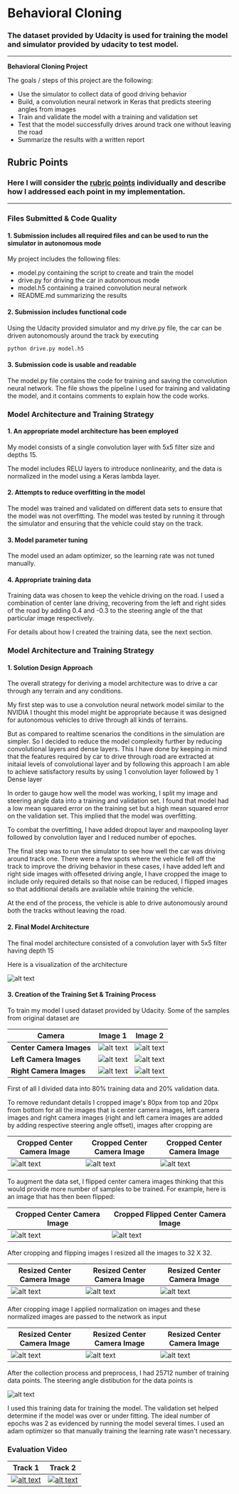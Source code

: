 # **Behavioral Cloning** 

### The dataset provided by Udacity is used for training the model and simulator provided by udacity to test model.

---

**Behavioral Cloning Project**

The goals / steps of this project are the following:
* Use the simulator to collect data of good driving behavior
* Build, a convolution neural network in Keras that predicts steering angles from images
* Train and validate the model with a training and validation set
* Test that the model successfully drives around track one without leaving the road
* Summarize the results with a written report


## Rubric Points
### Here I will consider the [rubric points](https://review.udacity.com/#!/rubrics/432/view) individually and describe how I addressed each point in my implementation.  

---
### Files Submitted & Code Quality

#### 1. Submission includes all required files and can be used to run the simulator in autonomous mode

My project includes the following files:
* model.py containing the script to create and train the model
* drive.py for driving the car in autonomous mode
* model.h5 containing a trained convolution neural network 
* README.md summarizing the results

#### 2. Submission includes functional code
Using the Udacity provided simulator and my drive.py file, the car can be driven autonomously around the track by executing 
```sh
python drive.py model.h5
```

#### 3. Submission code is usable and readable

The model.py file contains the code for training and saving the convolution neural network. The file shows the pipeline I used for training and validating the model, and it contains comments to explain how the code works.

### Model Architecture and Training Strategy

#### 1. An appropriate model architecture has been employed

My model consists of a single convolution layer with 5x5 filter size and depths 15.

The model includes RELU layers to introduce nonlinearity, and the data is normalized in the model using a Keras lambda layer. 

#### 2. Attempts to reduce overfitting in the model

The model was trained and validated on different data sets to ensure that the model was not overfitting. The model was tested by running it through the simulator and ensuring that the vehicle could stay on the track.

#### 3. Model parameter tuning

The model used an adam optimizer, so the learning rate was not tuned manually.

#### 4. Appropriate training data

Training data was chosen to keep the vehicle driving on the road. I used a combination of center lane driving, recovering from the left and right sides of the road by adding 0.4 and -0.3 to the steering angle of the that particular image respectively.  

For details about how I created the training data, see the next section. 

### Model Architecture and Training Strategy

#### 1. Solution Design Approach

The overall strategy for deriving a model architecture was to drive a car through any terrain and any conditions.

My first step was to use a convolution neural network model similar to the NVIDIA I thought this model might be appropriate because it was designed for autonomous vehicles to drive through all kinds of terrains. 

But as compared to realtime scenarios the conditions in the simulation are simpler. So I decided to reduce the model complexity further by reducing convolutional layers and dense layers. This I have done by keeping in mind that the features required by car to drive through road are extracted at initaial levels of convolutional layer and by following this approach I am able to achieve satisfactory results by using 1 convolution layer followed by 1 Dense layer

In order to gauge how well the model was working, I split my image and steering angle data into a training and validation set. I found that model had a low mean squared error on the training set but a high mean squared error on the validation set. This implied that the model was overfitting. 

To combat the overfitting, I have added dropout layer and maxpooling layer followed by convolution layer and I reduced number of epoches.

The final step was to run the simulator to see how well the car was driving around track one. There were a few spots where the vehicle fell off the track to improve the driving behavior in these cases, I have added left and right side images with offeseted driving angle, I have cropped the image to include only required details so that noise can be reduced, I flipped images so that additional details are available while training the vehicle. 

At the end of the process, the vehicle is able to drive autonomously around both the tracks without leaving the road.

#### 2. Final Model Architecture

The final model architecture consisted of a convolution layer with 5x5 filter having depth 15

Here is a visualization of the architecture 

![alt text](/data/Architecture.png "Architecture")

#### 3. Creation of the Training Set & Training Process

To train my model I used dataset provided by Udacity. Some of the samples from original dataset are

| Camera | Image 1 | Image 2 |
| ---- | ---- | ---- |
| **Center Camera Images** | ![alt text](/data/center1.jpg "Center Images") | ![alt text](/data/center2.jpg "Center Images") |
| **Left Camera Images** | ![alt text](/data/left1.jpg "Left Images") | ![alt text](/data/left2.jpg "Left Images") |
| **Right Camera Images** | ![alt text](/data/right1.jpg "Right Images") | ![alt text](/data/right2.jpg "Right Images") |

First of all I divided data into 80% training data and 20% validation data.

To remove redundant details I cropped image's 80px from top and 20px from bottom for all the images that is center camera images, left camera images and right camera images (right and left camera images are added by adding respective steering angle offset), images after cropping are

| Cropped Center Camera Image | Cropped Center Camera Image | Cropped Center Camera Image |
| ---- | ---- | ----|
| ![alt text](/data/cropped_center.png "Cropped Images") | ![alt text](/data/cropped_left.png "Cropped Images") | ![alt text](/data/cropped_right.png "Cropped Images") |

To augment the data set, I flipped center camera images thinking that this would provide more number of samples to be trained. For example, here is an image that has then been flipped:

| Cropped Center Camera Image | Cropped Flipped Center Camera Image |
| ---- | ---- |
| ![alt text](/data/cropped_center.png "Original Images") | ![alt text](/data/flipped_image.png "Flipped Images") |

After cropping and flipping images I resized all the images to 32 X 32.

| Resized Center Camera Image | Resized Center Camera Image | Resized Center Camera Image |
| ---- | ---- | ----|
| ![alt text](/data/center32.png "Cropped Images") | ![alt text](/data/left32.png "Cropped Images") | ![alt text](/data/right32.png "Cropped Images") |

After cropping image I applied normalization on images and these normalized images are passed to the network as input

| Resized Center Camera Image | Resized Center Camera Image | Resized Center Camera Image |
| ---- | ---- | ----|
| ![alt text](/data/norm_center.png "Cropped Images") | ![alt text](/data/norm_left.png "Cropped Images") | ![alt text](/data/norm_right.png "Cropped Images") |

After the collection process and preprocess, I had 25712 number of training data points. The steering angle distibution for the data points is 

![alt text](/data/processed_images_hist.png "Cropped Images")

I used this training data for training the model. The validation set helped determine if the model was over or under fitting. The ideal number of epochs was 2 as evidenced by running the model several times. I used an adam optimizer so that manually training the learning rate wasn't necessary.

### Evaluation Video

| Track 1 | Track 2 |
| ---- | ---- |
| [![alt text](/data/track1.jpg "Cropped Images")](https://youtu.be/2HwfRMzT5Mw) | [![alt text](/data/track2.jpg "Cropped Images")](https://youtu.be/TuCbodVgwyc) | 
